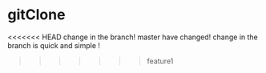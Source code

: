 # gitClone
<<<<<<< HEAD
change in the branch!
master have changed!
change in the branch is quick and simple !
>>>>>>> feature1
